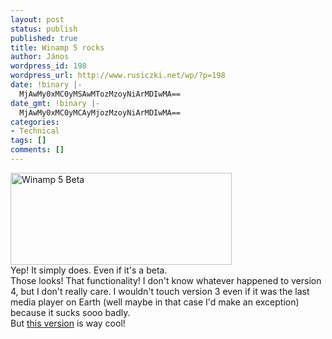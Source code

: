 ```yaml
---
layout: post
status: publish
published: true
title: Winamp 5 rocks
author: János
wordpress_id: 198
wordpress_url: http://www.rusiczki.net/wp/?p=198
date: !binary |-
  MjAwMy0xMC0yMSAwMTozMzoyNiArMDIwMA==
date_gmt: !binary |-
  MjAwMy0xMC0yMCAyMjozMzoyNiArMDIwMA==
categories:
- Technical
tags: []
comments: []
---
```

<p><img alt="Winamp 5 Beta" src="http://www.rusiczki.net/blog/blogpics/winamp_5.gif" width="354" height="147" border="0" /><br />
Yep! It simply does. Even if it's a beta.<br />
Those looks! That functionality! I don't know whatever happened to version 4, but I don't really care. I wouldn't touch version 3 even if it was the last media player on Earth (well maybe in that case I'd make an exception) because it sucks sooo badly.<br />
But <a href="http://forums.winamp.com/showthread.php?s=&amp;threadid=152845">this version</a> is way cool!</p>
